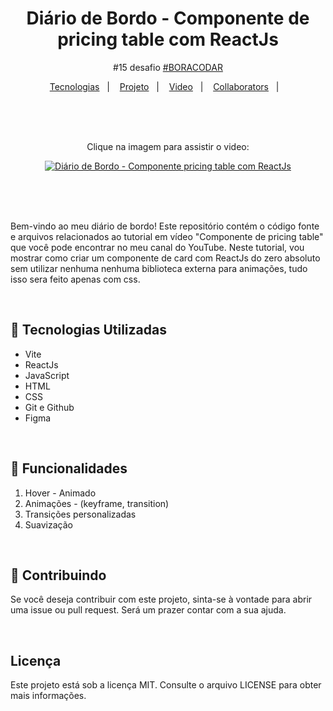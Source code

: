 <h1 align="center">Diário de Bordo - Componente de pricing table com ReactJs</h1>
<p align="center">
  #15 desafio <a href="https://boracodar.dev/">#BORACODAR</a><br/>
</p>

<p align="center">
  <a href="#-Tecnologias Utilizadas">Tecnologias</a>&nbsp;&nbsp;&nbsp;|&nbsp;&nbsp;&nbsp;
  <a href="#-projeto">Projeto</a>&nbsp;&nbsp;&nbsp;|&nbsp;&nbsp;&nbsp;
  <a href="#-video">Video</a>&nbsp;&nbsp;&nbsp;|&nbsp;&nbsp;&nbsp;
  <a href="#-collaborators">Collaborators</a>&nbsp;&nbsp;&nbsp;|&nbsp;&nbsp;&nbsp;
</p>

<br>
<br>
<br>

<div style="text-align:center; width: 400px; margin: 0 auto;">

Clique na imagem para assistir o video:

[![Diário de Bordo - Componente pricing table com ReactJs](https://i.ytimg.com/vi/iDzqPIKgg0w/maxresdefault.jpg)](https://www.youtube.com/watch?v=iDzqPIKgg0w 'Diário de Bordo - Componente de pricing table com ReactJs')

</div>

<br>
<br>
<br>

Bem-vindo ao meu diário de bordo! Este repositório contém o código fonte e arquivos relacionados ao tutorial em vídeo "Componente de pricing table" que você pode encontrar no meu canal do YouTube.
Neste tutorial, vou mostrar como criar um componente de card com ReactJs do zero absoluto sem utilizar nenhuma nenhuma biblioteca externa para animações, tudo isso sera feito apenas com css.

<br>

## 💠 Tecnologias Utilizadas

-   Vite
-   ReactJs
-   JavaScript
-   HTML
-   CSS
-   Git e Github
-   Figma

<br>

## 🔩 Funcionalidades

1. Hover - Animado
2. Animações - (keyframe, transition)
3. Transições personalizadas
4. Suavização

<br>

## 👥 Contribuindo

Se você deseja contribuir com este projeto, sinta-se à vontade para abrir uma issue ou pull request. Será um prazer contar com a sua ajuda.

<br>

## Licença

Este projeto está sob a licença MIT. Consulte o arquivo LICENSE para obter mais informações.
